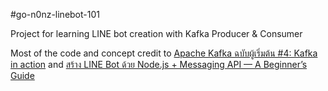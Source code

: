#go-n0nz-linebot-101

Project for learning LINE bot creation with Kafka Producer & Consumer

Most of the code and concept credit to [Apache Kafka ฉบับผู้เริ่มต้น #4: Kafka in action](https://medium.com/linedevth/apache-kafka-ฉบับผู้เริ่มต้น-4-kafka-in-action-15ad18b7c793) and [สร้าง LINE Bot ด้วย Node.js + Messaging API — A Beginner’s Guide](https://medium.com/ingkwan/สร้าง-line-bot-ด้วย-node-js-aiml-a-beginners-guide-b7708b0b2440)
